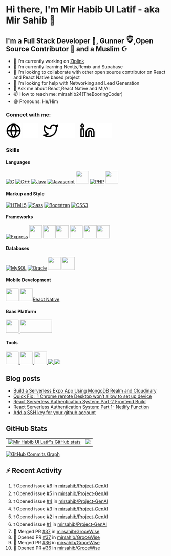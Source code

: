 # Hi there, I'm Mir Habib Ul Latif - aka Mir Sahib 👋

## I'm a Full Stack Developer 🏏, Gunner <img src="./img/gunner.svg" width="25" height="25" />,Open Source Contributor 🤝 and a Muslim ☪

-   🔭 I’m currently working on [Ziplink](https://www.0li.pw/)
-   🌱 I’m currently learning Nextjs,Remix and Supabase
-   👯 I’m looking to collaborate with other open source contributor on React and React Native based project
-   🤔 I’m looking for help with Networking and Lead Generation
-   💬 Ask me about React,React Native and Ml/AI
-   📫 How to reach me: mirsahib24(TheBooringCoder)
-   😄 Pronouns: He/Him

### Connect with me:

[![website](./img/globe-light.svg)](https://mirsahib.xyz#gh-light-mode-only)
[![website](./img/globe-dark.svg)](https://mirsahib.xyz#gh-light-mode-only)
&nbsp;&nbsp;
[![website](./img/twitter-light.svg)](https://twitter.com/therealmirsahib#gh-light-mode-only)
[![website](./img/twitter-dark.svg)](https://twitter.com/codestackr#gh-dark-mode-only)
&nbsp;&nbsp;
[![website](./img/linkedin-light.svg)](https://www.linkedin.com/in/mir-habib-ul-latif-2b4ba9138#gh-light-mode-only)
[![website](./img/linkedin-dark.svg)](https://www.linkedin.com/in/mir-habib-ul-latif-2b4ba9138#gh-dark-mode-only)

### Skills
#### Languages
<p align="left">
<a href="https://docs.microsoft.com/en-us/cpp/?view=msvc-170" target="_blank" rel="noreferrer"><img src="https://raw.githubusercontent.com/danielcranney/readme-generator/main/public/icons/skills/c-colored.svg" width="40" height="40" alt="C" /></a>
<a href="https://docs.microsoft.com/en-us/cpp/?view=msvc-170" target="_blank" rel="noreferrer"><img src="https://raw.githubusercontent.com/danielcranney/readme-generator/main/public/icons/skills/cplusplus-colored.svg" width="40" height="40" alt="C++" /></a>
<a href="https://www.oracle.com/java/" target="_blank" rel="noreferrer"><img src="https://raw.githubusercontent.com/danielcranney/readme-generator/main/public/icons/skills/java-colored.svg" width="40" height="40" alt="Java" /></a>
<a href="https://developer.mozilla.org/en-US/docs/Web/JavaScript" target="_blank" rel="noreferrer"><img src="https://raw.githubusercontent.com/danielcranney/readme-generator/main/public/icons/skills/javascript-colored.svg" width="40" height="40" alt="Javascript" /></a>
<a href="https://developer.mozilla.org/en-US/docs/Web/JavaScript" target="_blank" rel="noreferrer">
<img src="https://cdn.jsdelivr.net/gh/devicons/devicon/icons/typescript/typescript-original.svg" width=40 height="40" /></a>
<a href="https://www.php.net/" target="_blank" rel="noreferrer"><img src="https://raw.githubusercontent.com/danielcranney/readme-generator/main/public/icons/skills/php-colored.svg" width="40" height="40" alt="PHP" /></a>
<a href="https://www.python.org/" target="_blank" rel="noreferrer"><img src="https://cdn.jsdelivr.net/gh/devicons/devicon/icons/python/python-original.svg" width="40" height="40" /></a>


#### Markup and Style
<a href="https://developer.mozilla.org/en-US/docs/Glossary/HTML5" target="_blank" rel="noreferrer"><img src="https://raw.githubusercontent.com/danielcranney/readme-generator/main/public/icons/skills/html5-colored.svg" width="40" height="40" alt="HTML5" /></a>
<a href="https://sass-lang.com/" target="_blank" rel="noreferrer"><img src="https://raw.githubusercontent.com/danielcranney/readme-generator/main/public/icons/skills/sass-colored.svg" width="40" height="40" alt="Sass" /></a>
<a href="https://getbootstrap.com/" target="_blank" rel="noreferrer"><img src="https://raw.githubusercontent.com/danielcranney/readme-generator/main/public/icons/skills/bootstrap-colored.svg" width="40" height="40" alt="Bootstrap" /></a>
<a href="https://www.w3.org/TR/CSS/#css" target="_blank" rel="noreferrer"><img src="https://raw.githubusercontent.com/danielcranney/readme-generator/main/public/icons/skills/css3-colored.svg" width="40" height="40" alt="CSS3" /></a>
<!-- <a href="https://nodejs.org/en/" target="_blank" rel="noreferrer"><img src="https://raw.githubusercontent.com/danielcranney/readme-generator/main/public/icons/skills/nodejs-colored.svg" width="40" height="40" alt="NodeJS" /></a> -->
#### Frameworks
<a href="https://expressjs.com/" target="_blank" rel="noreferrer"><img src="https://raw.githubusercontent.com/danielcranney/readme-generator/main/public/icons/skills/express-colored.svg" width="40" height="40" alt="Express" /></a>
<a href="https://nextjs.org/" target="_blank" rel="noreferrer"><img src="https://cdn.jsdelivr.net/gh/devicons/devicon/icons/nextjs/nextjs-original.svg" width="40" height="40" /></a>
<a href="https://laravel.com/" target="_blank" rel="noreferrer"><img src="https://cdn.jsdelivr.net/gh/devicons/devicon/icons/laravel/laravel-plain-wordmark.svg" width="40" height="40" /></a><a href="https://svelte.dev/" target="_blank" rel="noreferrer"><img src="https://cdn.jsdelivr.net/gh/devicons/devicon/icons/svelte/svelte-original.svg" width="40" height="40" /></a>
<a href="https://reactjs.org/" target="_blank" rel="noreferrer"><img src="https://cdn.jsdelivr.net/gh/devicons/devicon/icons/react/react-original.svg" width="40" height="40"/></a>
<a href="https://www.djangoproject.com/" target="_blank" rel="noreferrer"><img src="https://cdn.jsdelivr.net/gh/devicons/devicon/icons/django/django-plain-wordmark.svg" width="40" height="40"/></a><a href="https://fastapi.tiangolo.com/" target="_blank" rel="noreferrer"><img src="https://cdn.jsdelivr.net/gh/devicons/devicon/icons/fastapi/fastapi-original-wordmark.svg" width="40" height="40"/> </a>
#### Databases
<a href="https://www.mysql.com/" target="_blank" rel="noreferrer"><img src="https://raw.githubusercontent.com/danielcranney/readme-generator/main/public/icons/skills/mysql-colored.svg" width="40" height="40" alt="MySQL" /></a>
<a href="https://www.oracle.com/uk/index.html" target="_blank" rel="noreferrer"><img src="https://raw.githubusercontent.com/danielcranney/readme-generator/main/public/icons/skills/oracle-colored.svg" width="40" height="40" alt="Oracle" /></a>
<a href="https://www.mongodb.com/" target="_blank" rel="noreferrer"><img src="https://cdn.jsdelivr.net/gh/devicons/devicon/icons/mongodb/mongodb-original.svg" width="40" height="40"/></a>
<a><img src="https://cdn.jsdelivr.net/gh/devicons/devicon/icons/postgresql/postgresql-original.svg" width="40" height="40" /></a>

#### Mobile Development
<a href="https://android.com" target="_blank"> <img src="https://cdn.jsdelivr.net/gh/devicons/devicon/icons/android/android-plain-wordmark.svg" width="40" height="40"/></a>
<a href="https://reactjs.org/" target="_blank" rel="noreferrer"><img src="https://cdn.jsdelivr.net/gh/devicons/devicon/icons/react/react-original.svg" width="40" height="40"/><span>React Native</span></a> 


#### Baas Platform
<a href="https://firebase.google.com/"><img width= "40" height = "40" src="https://cdn.jsdelivr.net/gh/devicons/devicon/icons/firebase/firebase-plain.svg" />
</a><a href="https://github.com/">
<img width="100" height="40" src="https://supabase.com/_next/image?url=%2F_next%2Fstatic%2Fmedia%2Fsupabase-logo-wordmark--dark.466162b3.png&w=256&q=75" />
</a>

#### Tools
<a href="https://git-scm.com/">
<img src="https://cdn.jsdelivr.net/gh/devicons/devicon/icons/git/git-plain-wordmark.svg" width="40" height="40"/>
</a><a href="https://www.docker.com/">
<img src="https://cdn.jsdelivr.net/gh/devicons/devicon/icons/docker/docker-original.svg" width="40" height="40"/>
</a><a href="https://kubernetes.io/">
<img src="https://cdn.jsdelivr.net/gh/devicons/devicon/icons/kubernetes/kubernetes-plain.svg" width="40" height="40"/>
</a>
<a href="https://socket.io/">
<img width="40" src="https://cdn.jsdelivr.net/gh/devicons/devicon/icons/socketio/socketio-original.svg" />
</a>
<a href="https://www.npmjs.com/">
<img src="https://cdn.jsdelivr.net/gh/devicons/devicon/icons/npm/npm-original-wordmark.svg" width="40"/>
</a>
</p>

## Blog posts
<!-- BLOG-POST-LIST:START -->
- [Build a Serverless Expo App Using MongoDB Realm and Cloudinary](https://javascript.plainenglish.io/lets-build-a-serverless-expo-app-using-mongodb-realm-and-cloudinary-b018dde08717?source=rss-e9aea1cd1387------2)
- [Quick Fix : 1 Chrome remote Desktop won’t allow to set up device](https://mirsahib24.medium.com/quick-fix-1-chrome-remote-desktop-wont-allow-to-set-up-device-7e27401021a3?source=rss-e9aea1cd1387------2)
- [React Serverless Authentication System: Part-2 Frontend Build](https://mirsahib24.medium.com/react-serverless-authentication-system-part-2-frontend-build-419103b6e9c6?source=rss-e9aea1cd1387------2)
- [React Serverless Authentication System: Part 1- Netlify Function](https://medium.com/swlh/react-serverless-authentication-system-part-1-netlify-function-112289f6d96e?source=rss-e9aea1cd1387------2)
- [Add a SSH key for your github account](https://mirsahib24.medium.com/add-a-ssh-key-for-your-github-account-c8c4917f8710?source=rss-e9aea1cd1387------2)
<!-- BLOG-POST-LIST:END -->

## GitHub Stats
<table>
  <tr>
    <td valign="top">
      <a href="http://www.github.com/mirsahib"><img src="https://github-readme-stats.vercel.app/api?username=mirsahib&show_icons=true&hide=&count_private=true&title_color=0891b2&text_color=ffffff&icon_color=0891b2&bg_color=1c1917&hide_border=true&show_icons=true" alt="Mir Habib Ul Latif's GitHub stats" /></a>
    </td>
    <td valign="top">  
      <a href="http://www.github.com/mirsahib"><img src="https://github-readme-streak-stats.herokuapp.com/?user=mirsahib&show_icons=true&stroke=ffffff&background=1c1917&ring=0891b2&fire=0891b2&currStreakNum=ffffff&currStreakLabel=0891b2&sideNums=ffffff&sideLabels=ffffff&dates=ffffff&hide_border=true" /></a>
    </td>
  </tr>
</table>

<a href="http://www.github.com/mirsahib"><img src="https://github-readme-activity-graph.vercel.app/graph?username=mirsahib&theme=react-dark" alt="GitHub Commits Graph" /></a>

## :zap: Recent Activity
<!--START_SECTION:activity-->
1. ❗ Opened issue [#6](https://github.com/mirsahib/Project-GenAI/issues/6) in [mirsahib/Project-GenAI](https://github.com/mirsahib/Project-GenAI)
2. ❗ Opened issue [#5](https://github.com/mirsahib/Project-GenAI/issues/5) in [mirsahib/Project-GenAI](https://github.com/mirsahib/Project-GenAI)
3. ❗ Opened issue [#4](https://github.com/mirsahib/Project-GenAI/issues/4) in [mirsahib/Project-GenAI](https://github.com/mirsahib/Project-GenAI)
4. ❗ Opened issue [#3](https://github.com/mirsahib/Project-GenAI/issues/3) in [mirsahib/Project-GenAI](https://github.com/mirsahib/Project-GenAI)
5. ❗ Opened issue [#2](https://github.com/mirsahib/Project-GenAI/issues/2) in [mirsahib/Project-GenAI](https://github.com/mirsahib/Project-GenAI)
6. ❗ Opened issue [#1](https://github.com/mirsahib/Project-GenAI/issues/1) in [mirsahib/Project-GenAI](https://github.com/mirsahib/Project-GenAI)
7. 🎉 Merged PR [#37](https://github.com/mirsahib/GroceWise/pull/37) in [mirsahib/GroceWise](https://github.com/mirsahib/GroceWise)
8. 💪 Opened PR [#37](https://github.com/mirsahib/GroceWise/pull/37) in [mirsahib/GroceWise](https://github.com/mirsahib/GroceWise)
9. 🎉 Merged PR [#36](https://github.com/mirsahib/GroceWise/pull/36) in [mirsahib/GroceWise](https://github.com/mirsahib/GroceWise)
10. 💪 Opened PR [#36](https://github.com/mirsahib/GroceWise/pull/36) in [mirsahib/GroceWise](https://github.com/mirsahib/GroceWise)
<!--END_SECTION:activity-->
